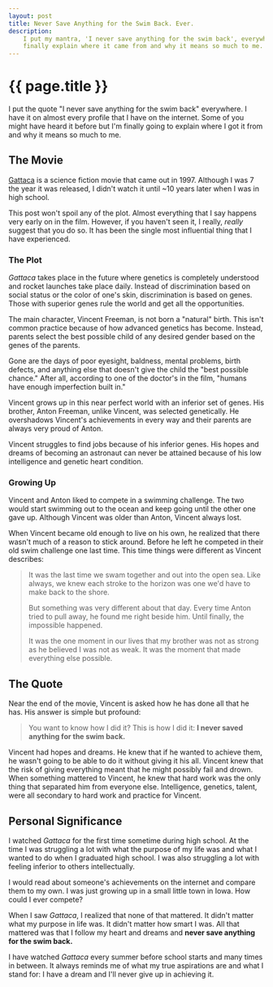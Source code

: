 ```yaml
---
layout: post
title: Never Save Anything for the Swim Back. Ever.
description:
    I put my mantra, 'I never save anything for the swim back', everywhere. I
    finally explain where it came from and why it means so much to me.
---
```


{{ page.title }}
================

I put the quote "I never save anything for the swim back" everywhere. I have it
on almost every profile that I have on the internet. Some of you might have
heard it before but I'm finally going to explain where I got it from and why it
means so much to me.

## The Movie

[Gattaca][gattaca] is a science fiction movie that came out in 1997. Although I
was 7 the year it was released, I didn't watch it until ~10 years later when I
was in high school.

This post won't spoil any of the plot. Almost everything that I say happens very
early on in the film. However, if you haven't seen it, I really, *really*
suggest that you do so. It has been the single most influential thing that I
have experienced.

### The Plot

*Gattaca* takes place in the future where genetics is completely understood and
rocket launches take place daily. Instead of discrimination based on social
status or the color of one's skin, discrimination is based on genes. Those with
superior genes rule the world and get all the opportunities.

The main character, Vincent Freeman, is not born a "natural" birth. This isn't
common practice because of how advanced genetics has become. Instead, parents
select the best possible child of any desired gender based on the genes of the
parents.

Gone are the days of poor eyesight, baldness, mental problems, birth defects,
and anything else that doesn't give the child the "best possible chance." After
all, according to one of the doctor's in the film, "humans have enough
imperfection built in."

Vincent grows up in this near perfect world with an inferior set of genes. His
brother, Anton Freeman, unlike Vincent, was selected genetically. He overshadows
Vincent's achievements in every way and their parents are always very proud of
Anton.

Vincent struggles to find jobs because of his inferior genes. His hopes and
dreams of becoming an astronaut can never be attained because of his low
intelligence and genetic heart condition.

### Growing Up

Vincent and Anton liked to compete in a swimming challenge. The two would start
swimming out to the ocean and keep going until the other one gave up. Although
Vincent was older than Anton, Vincent always lost.

When Vincent became old enough to live on his own, he realized that there wasn't
much of a reason to stick around. Before he left he competed in their old swim
challenge one last time. This time things were different as Vincent describes:

> It was the last time we swam together and out into the open sea. Like always,
> we knew each stroke to the horizon was one we'd have to make back to the
> shore.
>
> But something was very different about that day. Every time Anton tried to
> pull away, he found me right beside him. Until finally, the impossible
> happened.
>
> It was the one moment in our lives that my brother was not as strong as he
> believed I was not as weak. It was the moment that made everything else
> possible.

## The Quote

Near the end of the movie, Vincent is asked how he has done all that he has. His
answer is simple but profound:

> You want to know how I did it? This is how I did it: **I never saved anything
> for the swim back.**

Vincent had hopes and dreams. He knew that if he wanted to achieve them, he
wasn't going to be able to do it without giving it his all. Vincent knew that
the risk of giving everything meant that he might possibly fail and drown. When
something mattered to Vincent, he knew that hard work was the only thing that
separated him from everyone else. Intelligence, genetics, talent, were all
secondary to hard work and practice for Vincent.

## Personal Significance

I watched *Gattaca* for the first time sometime during high school. At the time
I was struggling a lot with what the purpose of my life was and what I wanted to
do when I graduated high school. I was also struggling a lot with feeling
inferior to others intellectually.

I would read about someone's achievements on the internet and compare them to my
own. I was just growing up in a small little town in Iowa. How could I ever
compete?

When I saw *Gattaca*, I realized that none of that mattered. It didn't matter
what my purpose in life was. It didn't matter how smart I was. All that mattered
was that I follow my heart and dreams and **never save anything for the swim back.**

I have watched *Gattaca* every summer before school starts and many times in
between. It always reminds me of what my true aspirations are and what I stand
for: I have a dream and I'll never give up in achieving it.

[gattaca]: http://en.wikipedia.org/wiki/Gattaca

